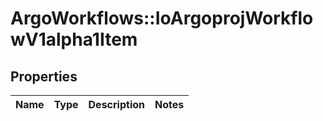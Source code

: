 # ArgoWorkflows::IoArgoprojWorkflowV1alpha1Item

## Properties
Name | Type | Description | Notes
------------ | ------------- | ------------- | -------------


